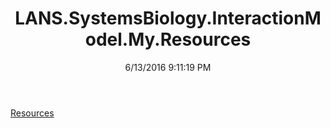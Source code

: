 ﻿---
title: LANS.SystemsBiology.InteractionModel.My.Resources
date: 6/13/2016 9:11:19 PM
---

[Resources](T-LANS.SystemsBiology.InteractionModel.My.Resources.Resources.html)
